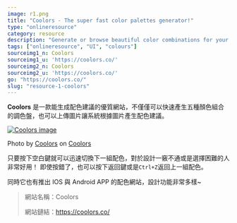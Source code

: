 ```yaml
---
image: r1.png
title: "Coolors - The super fast color palettes generator!"
type: "onlineresource"
category: resource
description: "Generate or browse beautiful color combinations for your designs."
tags: ["onlineresource", "UI", "colours"]
sourceimg1_n: Coolors
sourceimg1_u: 'https://coolors.co/'
sourceimg2_n: Coolors
sourceimg2_u: 'https://coolors.co/'
go: "https://coolors.co/"
slug: "resource-1-coolors"
---
```


**Coolors** 是一款能生成配色建議的優質網站，不僅僅可以快速產生五種顏色組合的調色盤，也可以上傳圖片讓系統根據圖片產生配色建議。

<a href="/_nuxt/assets/images/blog/r1-1.png" target="_blank">
    <img alt="Coolors image" src="/_nuxt/assets/images/blog/r1-1.png" title="Coolors" />
</a>
<p class="img-origin mt-1 mb-3 text-center">
    Photo by 
    <a href="https://coolors.co/" target="_blank" class="ud">Coolors</a>
    on 
    <a href="https://coolors.co/" target="_blank" class="ud">Coolors</a>
</p>

只要按下空白鍵就可以迅速切換下一組配色，對於設計一竅不通或是選擇困難的人非常好用！
即使按錯了，也可以按下返回鍵或是`Ctrl+Z`返回上一組配色。

同時它也有推出 IOS 與 Android APP 的配色網站，設計功能非常多樣~

> 網站名稱：Coolors
>
> 網站鏈結：https://coolors.co/

